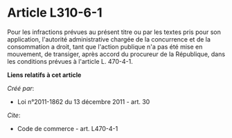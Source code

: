 # Article L310-6-1

Pour les infractions prévues au présent titre ou par les textes pris pour son application, l'autorité administrative chargée
de la concurrence et de la consommation a droit, tant que l'action publique n'a pas été mise en mouvement, de transiger,
après accord du procureur de la République, dans les conditions prévues à l'article L. 470-4-1.

**Liens relatifs à cet article**

_Créé par_:

  - Loi n°2011-1862 du 13 décembre 2011 - art. 30

_Cite_:

  - Code de commerce - art. L470-4-1
